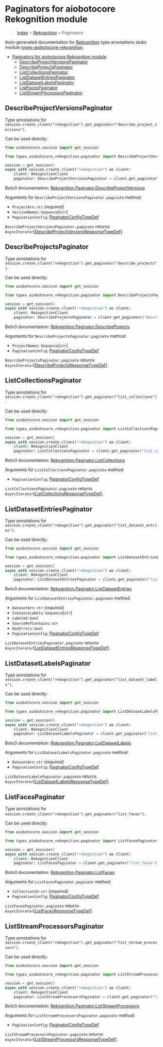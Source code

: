 <a id="paginators-for-aiobotocore-rekognition-module"></a>

# Paginators for aiobotocore Rekognition module

> [Index](../README.md) > [Rekognition](./README.md) > Paginators

Auto-generated documentation for
[Rekognition](https://boto3.amazonaws.com/v1/documentation/api/latest/reference/services/rekognition.html#Rekognition)
type annotations stubs module
[types-aiobotocore-rekognition](https://pypi.org/project/types-aiobotocore-rekognition/).

- [Paginators for aiobotocore Rekognition module](#paginators-for-aiobotocore-rekognition-module)
  - [DescribeProjectVersionsPaginator](#describeprojectversionspaginator)
  - [DescribeProjectsPaginator](#describeprojectspaginator)
  - [ListCollectionsPaginator](#listcollectionspaginator)
  - [ListDatasetEntriesPaginator](#listdatasetentriespaginator)
  - [ListDatasetLabelsPaginator](#listdatasetlabelspaginator)
  - [ListFacesPaginator](#listfacespaginator)
  - [ListStreamProcessorsPaginator](#liststreamprocessorspaginator)

<a id="describeprojectversionspaginator"></a>

## DescribeProjectVersionsPaginator

Type annotations for
`session.create_client("rekognition").get_paginator("describe_project_versions")`.

Can be used directly:

```python
from aiobotocore.session import get_session

from types_aiobotocore_rekognition.paginator import DescribeProjectVersionsPaginator

session = get_session()
async with session.create_client("rekognition") as client:
    client: RekognitionClient
    paginator: DescribeProjectVersionsPaginator = client.get_paginator("describe_project_versions")
```

Boto3 documentation:
[Rekognition.Paginator.DescribeProjectVersions](https://boto3.amazonaws.com/v1/documentation/api/latest/reference/services/rekognition.html#Rekognition.Paginator.DescribeProjectVersions)

Arguments for `DescribeProjectVersionsPaginator.paginate` method:

- `ProjectArn`: `str` *(required)*
- `VersionNames`: `Sequence`\[`str`\]
- `PaginationConfig`:
  [PaginatorConfigTypeDef](./type_defs.md#paginatorconfigtypedef)

`DescribeProjectVersionsPaginator.paginate` returns
`AsyncIterator`\[[DescribeProjectVersionsResponseTypeDef](./type_defs.md#describeprojectversionsresponsetypedef)\].

<a id="describeprojectspaginator"></a>

## DescribeProjectsPaginator

Type annotations for
`session.create_client("rekognition").get_paginator("describe_projects")`.

Can be used directly:

```python
from aiobotocore.session import get_session

from types_aiobotocore_rekognition.paginator import DescribeProjectsPaginator

session = get_session()
async with session.create_client("rekognition") as client:
    client: RekognitionClient
    paginator: DescribeProjectsPaginator = client.get_paginator("describe_projects")
```

Boto3 documentation:
[Rekognition.Paginator.DescribeProjects](https://boto3.amazonaws.com/v1/documentation/api/latest/reference/services/rekognition.html#Rekognition.Paginator.DescribeProjects)

Arguments for `DescribeProjectsPaginator.paginate` method:

- `ProjectNames`: `Sequence`\[`str`\]
- `PaginationConfig`:
  [PaginatorConfigTypeDef](./type_defs.md#paginatorconfigtypedef)

`DescribeProjectsPaginator.paginate` returns
`AsyncIterator`\[[DescribeProjectsResponseTypeDef](./type_defs.md#describeprojectsresponsetypedef)\].

<a id="listcollectionspaginator"></a>

## ListCollectionsPaginator

Type annotations for
`session.create_client("rekognition").get_paginator("list_collections")`.

Can be used directly:

```python
from aiobotocore.session import get_session

from types_aiobotocore_rekognition.paginator import ListCollectionsPaginator

session = get_session()
async with session.create_client("rekognition") as client:
    client: RekognitionClient
    paginator: ListCollectionsPaginator = client.get_paginator("list_collections")
```

Boto3 documentation:
[Rekognition.Paginator.ListCollections](https://boto3.amazonaws.com/v1/documentation/api/latest/reference/services/rekognition.html#Rekognition.Paginator.ListCollections)

Arguments for `ListCollectionsPaginator.paginate` method:

- `PaginationConfig`:
  [PaginatorConfigTypeDef](./type_defs.md#paginatorconfigtypedef)

`ListCollectionsPaginator.paginate` returns
`AsyncIterator`\[[ListCollectionsResponseTypeDef](./type_defs.md#listcollectionsresponsetypedef)\].

<a id="listdatasetentriespaginator"></a>

## ListDatasetEntriesPaginator

Type annotations for
`session.create_client("rekognition").get_paginator("list_dataset_entries")`.

Can be used directly:

```python
from aiobotocore.session import get_session

from types_aiobotocore_rekognition.paginator import ListDatasetEntriesPaginator

session = get_session()
async with session.create_client("rekognition") as client:
    client: RekognitionClient
    paginator: ListDatasetEntriesPaginator = client.get_paginator("list_dataset_entries")
```

Boto3 documentation:
[Rekognition.Paginator.ListDatasetEntries](https://boto3.amazonaws.com/v1/documentation/api/latest/reference/services/rekognition.html#Rekognition.Paginator.ListDatasetEntries)

Arguments for `ListDatasetEntriesPaginator.paginate` method:

- `DatasetArn`: `str` *(required)*
- `ContainsLabels`: `Sequence`\[`str`\]
- `Labeled`: `bool`
- `SourceRefContains`: `str`
- `HasErrors`: `bool`
- `PaginationConfig`:
  [PaginatorConfigTypeDef](./type_defs.md#paginatorconfigtypedef)

`ListDatasetEntriesPaginator.paginate` returns
`AsyncIterator`\[[ListDatasetEntriesResponseTypeDef](./type_defs.md#listdatasetentriesresponsetypedef)\].

<a id="listdatasetlabelspaginator"></a>

## ListDatasetLabelsPaginator

Type annotations for
`session.create_client("rekognition").get_paginator("list_dataset_labels")`.

Can be used directly:

```python
from aiobotocore.session import get_session

from types_aiobotocore_rekognition.paginator import ListDatasetLabelsPaginator

session = get_session()
async with session.create_client("rekognition") as client:
    client: RekognitionClient
    paginator: ListDatasetLabelsPaginator = client.get_paginator("list_dataset_labels")
```

Boto3 documentation:
[Rekognition.Paginator.ListDatasetLabels](https://boto3.amazonaws.com/v1/documentation/api/latest/reference/services/rekognition.html#Rekognition.Paginator.ListDatasetLabels)

Arguments for `ListDatasetLabelsPaginator.paginate` method:

- `DatasetArn`: `str` *(required)*
- `PaginationConfig`:
  [PaginatorConfigTypeDef](./type_defs.md#paginatorconfigtypedef)

`ListDatasetLabelsPaginator.paginate` returns
`AsyncIterator`\[[ListDatasetLabelsResponseTypeDef](./type_defs.md#listdatasetlabelsresponsetypedef)\].

<a id="listfacespaginator"></a>

## ListFacesPaginator

Type annotations for
`session.create_client("rekognition").get_paginator("list_faces")`.

Can be used directly:

```python
from aiobotocore.session import get_session

from types_aiobotocore_rekognition.paginator import ListFacesPaginator

session = get_session()
async with session.create_client("rekognition") as client:
    client: RekognitionClient
    paginator: ListFacesPaginator = client.get_paginator("list_faces")
```

Boto3 documentation:
[Rekognition.Paginator.ListFaces](https://boto3.amazonaws.com/v1/documentation/api/latest/reference/services/rekognition.html#Rekognition.Paginator.ListFaces)

Arguments for `ListFacesPaginator.paginate` method:

- `CollectionId`: `str` *(required)*
- `PaginationConfig`:
  [PaginatorConfigTypeDef](./type_defs.md#paginatorconfigtypedef)

`ListFacesPaginator.paginate` returns
`AsyncIterator`\[[ListFacesResponseTypeDef](./type_defs.md#listfacesresponsetypedef)\].

<a id="liststreamprocessorspaginator"></a>

## ListStreamProcessorsPaginator

Type annotations for
`session.create_client("rekognition").get_paginator("list_stream_processors")`.

Can be used directly:

```python
from aiobotocore.session import get_session

from types_aiobotocore_rekognition.paginator import ListStreamProcessorsPaginator

session = get_session()
async with session.create_client("rekognition") as client:
    client: RekognitionClient
    paginator: ListStreamProcessorsPaginator = client.get_paginator("list_stream_processors")
```

Boto3 documentation:
[Rekognition.Paginator.ListStreamProcessors](https://boto3.amazonaws.com/v1/documentation/api/latest/reference/services/rekognition.html#Rekognition.Paginator.ListStreamProcessors)

Arguments for `ListStreamProcessorsPaginator.paginate` method:

- `PaginationConfig`:
  [PaginatorConfigTypeDef](./type_defs.md#paginatorconfigtypedef)

`ListStreamProcessorsPaginator.paginate` returns
`AsyncIterator`\[[ListStreamProcessorsResponseTypeDef](./type_defs.md#liststreamprocessorsresponsetypedef)\].
